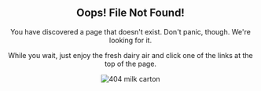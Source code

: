<div style="text-align:center;">

<h2>Oops! File Not Found!</h2>

<p>You have discovered a page that doesn't exist. Don't panic, though. We're looking for it.</p>

<p>While you wait, just enjoy the fresh dairy air and click one of the links at the top of the page.</p>

<p><img src="{{ site.baseurl }}/assets/images/404/milk.png" alt="404 milk carton" /></p>

</div>